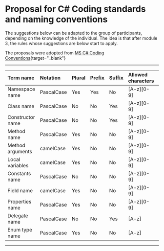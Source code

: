 # Proposal for C# Coding standards and naming conventions

The suggestions below can be adapted to the group of participants, depending on the knowledge of the individual.
The idea is that after module 3, the rules whose suggestions are below start to apply.

The proposals were adopted from [MS C# Coding Conventions](https://github.com/dotnet/runtime/blob/main/docs/coding-guidelines/coding-style.md){target="_blank"}

---

| Term name                 | Notation   | Plural | Prefix | Suffix | Allowed characters | Underscores |
|:--------------------------|:-----------|:-------|:-------|:-------|:-------------------|:------------|
| Namespace name            | PascalCase | Yes    | Yes    | No     | [A-z][0-9]		 | No          |
| Class name                | PascalCase | No     | No     | Yes    | [A-z][0-9]         | No          |
| Constructor name          | PascalCase | No     | No     | Yes    | [A-z][0-9]         | No          |
| Method name               | PascalCase | Yes    | No     | No     | [A-z][0-9]         | No          |
| Method arguments          | camelCase  | Yes    | No     | No     | [A-z][0-9]         | No          |
| Local variables           | camelCase  | Yes    | No     | No     | [A-z][0-9]         | No          |
| Constants name            | PascalCase | No     | No     | No     | [A-z][0-9]         | No          |
| Field name                | camelCase  | Yes    | No     | No     | [A-z][0-9]         | Yes         |
| Properties name           | PascalCase | Yes    | No     | No     | [A-z][0-9]         | No          |
| Delegate name             | PascalCase | No     | No     | Yes    | [A-z]              | No          |
| Enum type name            | PascalCase | Yes    | No     | No     | [A-z]              | No          |


---